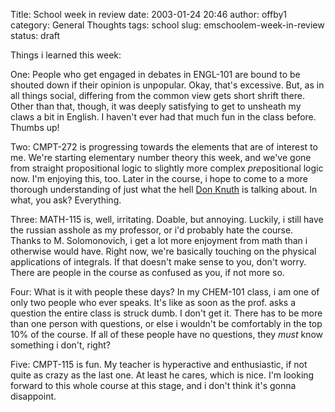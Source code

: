 Title: School week in review
date: 2003-01-24 20:46
author: offby1
category: General Thoughts
tags: school
slug: emschoolem-week-in-review
status: draft

Things i learned this week:

One: People who get engaged in debates in ENGL-101 are bound to be shouted down if their opinion is unpopular. Okay, that's excessive. But, as in all things social, differing from the common view gets short shrift there. Other than that, though, it was deeply satisfying to get to unsheath my claws a bit in English. I haven't ever had that much fun in the class before. Thumbs up!

Two: CMPT-272 is progressing towards the elements that are of interest to me. We're starting elementary number theory this week, and we've gone from straight propositional logic to slightly more complex *pre*positional logic now. I'm enjoying this, too. Later in the course, i hope to come to a more thorough understanding of just what the hell [Don Knuth](http://www-cs-faculty.stanford.edu/~knuth/) is talking about. In what, you ask? Everything.

Three: MATH-115 is, well, irritating. Doable, but annoying. Luckily, i still have the russian asshole as my professor, or i'd probably hate the course. Thanks to M. Solomonovich, i get a lot more enjoyment from math than i otherwise would have. Right now, we're basically touching on the physical applications of integrals. If that doesn't make sense to you, don't worry. There are people in the course as confused as you, if not more so.

Four: What is it with people these days? In my CHEM-101 class, i am one of only two people who ever speaks. It's like as soon as the prof. asks a question the entire class is struck dumb. I don't get it. There has to be more than one person with questions, or else i wouldn't be comfortably in the top 10% of the course. If all of these people have no questions, they *must* know something i don't, right?

Five: CMPT-115 is fun. My teacher is hyperactive and enthusiastic, if not quite as crazy as the last one. At least he cares, which is nice. I'm looking forward to this whole course at this stage, and i don't think it's gonna disappoint.
